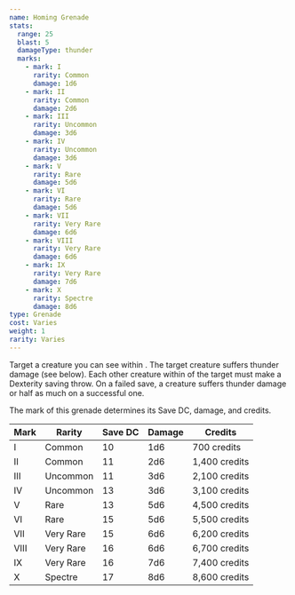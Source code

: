 ```yaml
---
name: Homing Grenade
stats:
  range: 25
  blast: 5
  damageType: thunder
  marks:
    - mark: I
      rarity: Common
      damage: 1d6
    - mark: II
      rarity: Common
      damage: 2d6
    - mark: III
      rarity: Uncommon
      damage: 3d6
    - mark: IV
      rarity: Uncommon
      damage: 3d6
    - mark: V
      rarity: Rare
      damage: 5d6
    - mark: VI
      rarity: Rare
      damage: 5d6
    - mark: VII
      rarity: Very Rare
      damage: 6d6
    - mark: VIII
      rarity: Very Rare
      damage: 6d6
    - mark: IX
      rarity: Very Rare
      damage: 7d6
    - mark: X
      rarity: Spectre
      damage: 8d6
type: Grenade
cost: Varies
weight: 1
rarity: Varies
---
```

Target a creature you can see within <me-distance length="25" />. The target creature suffers thunder damage (see below). Each other creature
within <me-distance length="5" /> of the target must make a Dexterity saving throw. On a failed save, a creature suffers thunder damage
or half as much on a successful one.

The mark of this grenade determines its Save DC, damage, and credits.

Mark|Rarity|Save DC|Damage|Credits
---|---|---|---|---
I|Common|10|1d6|700 credits
II|Common|11|2d6|1,400 credits
III|Uncommon|11|3d6|2,100 credits
IV|Uncommon|13|3d6|3,100 credits
V|Rare|13|5d6|4,500 credits
VI|Rare|15|5d6|5,500 credits
VII|Very Rare|15|6d6|6,200 credits
VIII|Very Rare|16|6d6|6,700 credits
IX|Very Rare|16|7d6|7,400 credits
X|Spectre|17|8d6|8,600 credits
